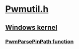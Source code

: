 # [Pwmutil.h](index.md)
## [Windows kernel](../_kernel/index.md)
### [PwmParsePinPath function](../pwmutil/nf-pwmutil-pwmparsepinpath.md)
